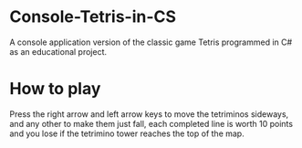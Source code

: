# Console-Tetris-in-CS
A console application version of the classic game Tetris programmed in C# as an educational project.
# How to play
Press the right arrow and left arrow keys to move the tetriminos sideways, and any other to make them just fall, each completed line is worth 10 points and you lose if the tetrimino tower reaches the top of the map.
